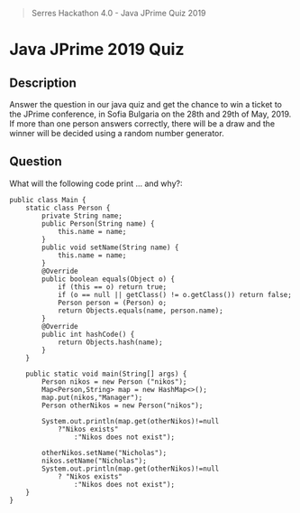 ﻿> Serres Hackathon 4.0 - Java JPrime Quiz 2019

# Java JPrime 2019 Quiz

## Description
Answer the question in our java quiz and get the chance to win a ticket to the JPrime conference, in Sofia Bulgaria on the 28th and 29th of May, 2019.
If more than one person answers correctly, there will be a draw and the winner will be decided using a random number generator.

## Question

What will the following code print ... and why?:

```
public class Main {
    static class Person {
        private String name;
        public Person(String name) {
            this.name = name;
        }
        public void setName(String name) {
            this.name = name;
        }
        @Override
        public boolean equals(Object o) {
            if (this == o) return true;
            if (o == null || getClass() != o.getClass()) return false;
            Person person = (Person) o;
            return Objects.equals(name, person.name);
        }
        @Override
        public int hashCode() {
            return Objects.hash(name);
        }
    }

    public static void main(String[] args) {
        Person nikos = new Person ("nikos");
        Map<Person,String> map = new HashMap<>();
        map.put(nikos,"Manager");
        Person otherNikos = new Person("nikos");
        
        System.out.println(map.get(otherNikos)!=null
        	?"Nikos exists"
				:"Nikos does not exist");
				
        otherNikos.setName("Nicholas");
        nikos.setName("Nicholas");
        System.out.println(map.get(otherNikos)!=null
        	? "Nikos exists"
				:"Nikos does not exist");
    }
}
```

